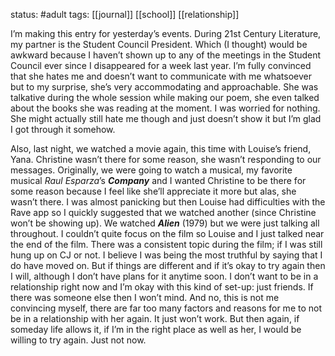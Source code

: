  status: #adult 
tags: [[journal]] [[school]] [[relationship]]

I’m making this entry for yesterday’s events. During 21st Century Literature, my partner is the Student Council President. Which (I thought) would be awkward because I haven’t shown up to any of the meetings in the Student Council ever since I disappeared for a week last year. I’m fully convinced that she hates me and doesn’t want to communicate with me whatsoever but to my surprise, she’s very accommodating and approachable. She was talkative during the whole session while making our poem, she even talked about the books she was reading at the moment. I was worried for nothing. She might actually still hate me though and just doesn’t show it but I’m glad I got through it somehow.

Also, last night, we watched a movie again, this time with Louise’s friend, Yana. Christine wasn’t there for some reason, she wasn’t responding to our messages. Originally, we were going to watch a musical, my favorite musical *Raul Esparza*’s ***Company*** and I wanted Christine to be there for some reason because I feel like she’ll appreciate it more but alas, she wasn’t there. I was almost panicking but then Louise had difficulties with the Rave app so I quickly suggested that we watched another (since Christine won’t be showing up). We watched ***Alien*** (1979) but we were just talking all throughout. I couldn’t quite focus on the film so Louise and I just talked near the end of the film. There was a consistent topic during the film; if I was still hung up on CJ or not. I believe I was being the most truthful by saying that I do have moved on. But if things are different and if it’s okay to try again then I will, although I don’t have plans for it anytime soon. I don’t want to be in a relationship right now and I’m okay with this kind of set-up: just friends. If there was someone else then I won’t mind. And no, this is not me convincing myself, there are far too many factors and reasons for me to not be in a relationship with her again. It just won’t work. But then again, if someday life allows it, if I’m in the right place as well as her, I would be willing to try again. Just not now.